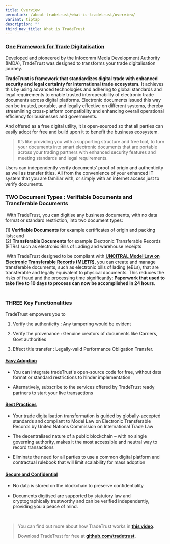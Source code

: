 ```yaml
---
title: Overview
permalink: /about-tradetrust/what-is-tradetrust/overview/
variant: tiptap
description: ""
third_nav_title: What is TradeTrust
---
```

<h3><strong><u>One Framework for Trade Digitalisation</u></strong></h3>
<p>Developed and pioneered by the Infocomm Media Development Authority (IMDA),
TradeTrust was designed to transforms your trade digitalisation journey.</p>
<p><strong>TradeTrust is framework that standardizes digital trade with enhanced security and legal certainty for international trade ecosystem.</strong> It
achieves this by using advanced technologies and adhering to global standards
and legal requirements to enable trusted interoperability of electronic
trade documents across digital platforms. Electronic documents issued this
way can be trusted, portable, and legally effective on different systems,
thereby streamlining cross-platform compatibility and enhancing overall
operational efficiency for businesses and governments.</p>
<p>And offered as a free digital utility, it is open-sourced so that all
parties can easily adopt for free and build upon it to benefit the business
ecosystem.</p>
<blockquote>
<p>It’s like providing you with a supporting structure and free tool, to
turn your documents into smart electronic documents that are portable across
your trading partners with enhanced security features and meeting standards
and legal requirements.</p>
<p></p>
</blockquote>
<p>Users can independently verify documents’ proof of origin and authenticity
as well as transfer titles. All from the convenience of your enhanced IT
system that you are familiar with, or simply with an internet access just
to verify documents.</p>
<p></p>
<h3><strong>TWO Document Types : Verifiable Documents and Transferable Documents</strong></h3>
<p>&nbsp;With TradeTrust, you can digitise any business documents, with no
data format or standard restriction, into two document types:</p>
<p>(1)&nbsp;<strong>Verifiable Documents&nbsp;</strong>for example certificates
of origin and packing lists; and
<br>(2)&nbsp;<strong>Transferable Documents</strong>&nbsp;for example Electronic
Transferable Records (ETRs) such as electronic Bills of Lading and warehouse
receipts</p>
<p>&nbsp;With TradeTrust designed to be compliant with <strong><a href="https://www.tradetrust.io/static/images/legality/Stephenson_Harwood_Article_on_TradeTrust_eBLs.pdf" rel="noopener noreferrer nofollow" target="_blank">UNCITRAL Model Law on Electronic Transferable Records (MLETR)</a></strong>,&nbsp;you
can create and manage transferable documents, such as electronic bills
of lading (eBLs), that are transferable and legally equivalent to physical
documents. This reduces the risks of fraud and the processing time significantly: <strong>Paperwork that used to take five to 10 days to process can now be accomplished in 24 hours</strong>.&nbsp;</p>
<h3><br><strong>THREE Key Functionalities</strong></h3>
<p>TradeTrust empowers you to</p>
<ol data-tight="true" class="tight">
<li>
<p>Verify the authenticity : Any tampering would be evident</p>
</li>
<li>
<p>Verify the provenance : Genuine creators of documents like Carriers, Govt
authorities</p>
</li>
<li>
<p>Effect title transfer : Legally-valid Performance Obligation Transfer.</p>
<p></p>
<p></p>
</li>
</ol>
<p></p>
<h4><strong><u>Easy Adoption</u></strong></h4>
<ul data-tight="true" class="tight">
<li>
<p>You can integrate tradeTrust's open-source code for free, without data
format or standard restrictions to hinder implementation</p>
</li>
<li>
<p>Alternatively, subscribe to the services offered by TradeTrust ready partners
to start your live transactions</p>
</li>
</ul>
<h4><strong><u>Best Practices</u></strong></h4>
<ul data-tight="true" class="tight">
<li>
<p>Your trade digitalisation transformation is guided by globally-accepted
standards and compliant to Model Law on Electronic Transferable Records
by United Nations Commission on International Trade Law</p>
</li>
<li>
<p>The decentralised nature of a public blockchain – with no single governing
authority, makes it the most accessible and neutral way to record transactions</p>
</li>
<li>
<p>Eliminate the need for all parties to use a common digital platform and
contractual rulebook that will limit scalability for mass adoption</p>
<p></p>
</li>
</ul>
<h4><strong><u>Secure and Confidential</u></strong></h4>
<ul data-tight="true" class="tight">
<li>
<p>No data is stored on the blockchain to preserve confidentiality</p>
</li>
<li>
<p>Documents digitised are supported by statutory law and cryptographically
trustworthy and can be verified independently, providing you a peace of
mind.</p>
</li>
</ul>
<p>&nbsp;</p>
<blockquote>
<p>You can find out more about how TradeTrust works in <strong><a href="https://youtu.be/-YD21elPXxs" rel="noopener noreferrer nofollow" target="_blank">this video</a></strong>.
&nbsp;</p>
<p>Download TradeTrust for free at <strong><a href="www.github.com/tradetrust" rel="noopener noreferrer nofollow" target="_blank">github.com/tradetrust</a>.&nbsp;</strong>
</p>
<p></p>
<p></p>
</blockquote>
<p></p>